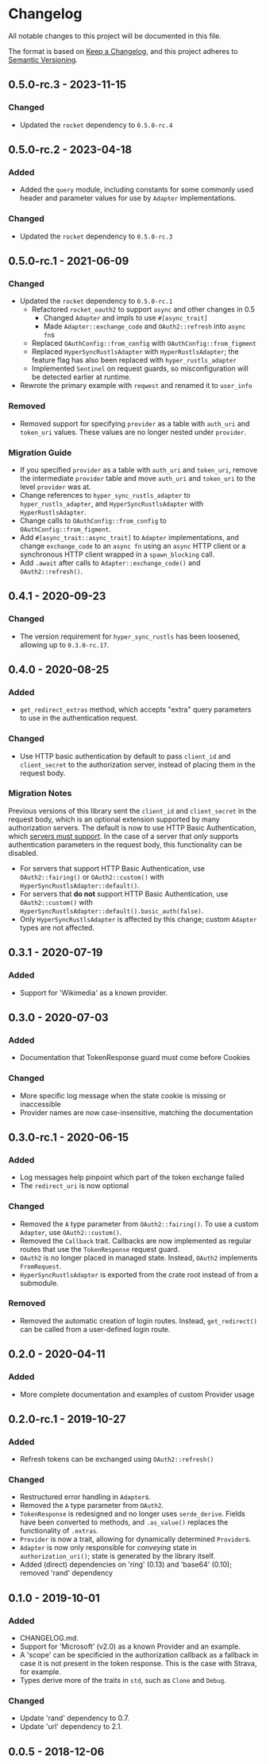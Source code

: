 # Changelog
All notable changes to this project will be documented in this file.

The format is based on [Keep a Changelog](https://keepachangelog.com/en/1.0.0/),
and this project adheres to [Semantic Versioning](https://semver.org/spec/v2.0.0.html).

## 0.5.0-rc.3 - 2023-11-15
### Changed
- Updated the `rocket` dependency to `0.5.0-rc.4`

## 0.5.0-rc.2 - 2023-04-18
### Added
- Added the `query` module, including constants for some commonly used
  header and parameter values for use by `Adapter` implementations.
### Changed
- Updated the `rocket` dependency to `0.5.0-rc.3`

## 0.5.0-rc.1 - 2021-06-09
### Changed
- Updated the `rocket` dependency to `0.5.0-rc.1`
  - Refactored `rocket_oauth2` to support `async` and other changes in 0.5
    - Changed `Adapter` and impls to use `#[async_trait]`
    - Made `Adapter::exchange_code` and `OAuth2::refresh` into `async fn`s
  - Replaced `OAuthConfig::from_config` with `OAuthConfig::from_figment`
  - Replaced `HyperSyncRustlsAdapter` with `HyperRustlsAdapter`; the feature
    flag has also been replaced with `hyper_rustls_adapter`
  - Implemented `Sentinel` on request guards, so misconfiguration will be
    detected earlier at runtime.
- Rewrote the primary example with `reqwest` and renamed it to `user_info`

### Removed
- Removed support for specifying `provider` as a table with `auth_uri`
  and `token_uri` values. These values are no longer nested under `provider`.

### Migration Guide
* If you specified `provider` as a table with `auth_uri` and `token_uri`,
  remove the intermediate `provider` table and move `auth_uri` and `token_uri`
  to the level `provider` was at.
* Change references to `hyper_sync_rustls_adapter` to `hyper_rustls_adapter`,
  and `HyperSyncRustlsAdapter` with `HyperRustlsAdapter`.
* Change calls to `OAuthConfig::from_config` to `OAuthConfig::from_figment`.
* Add `#[async_trait::async_trait]` to `Adapter` implementations, and change
  `exchange_code` to an `async fn` using an `async` HTTP client or a
  synchronous HTTP client wrapped in a `spawn_blocking` call.
* Add `.await` after calls to `Adapter::exchange_code()` and
  `OAuth2::refresh()`.

## 0.4.1 - 2020-09-23
### Changed
- The version requirement for `hyper_sync_rustls` has been loosened, allowing
  up to `0.3.0-rc.17`.

## 0.4.0 - 2020-08-25
### Added
- `get_redirect_extras` method, which accepts "extra" query parameters to use in
  the authentication request.
### Changed
- Use HTTP basic authentication by default to pass `client_id` and
  `client_secret` to the authorization server, instead of placing them in the
  request body.

### Migration Notes

Previous versions of this library sent the `client_id` and `client_secret` in
the request body, which is an optional extension supported by many authorization
servers. The default is now to use HTTP Basic Authentication, which [servers
must support]. In the case of a server that *only* supports authentication
parameters in the request body, this functionality can be disabled.

* For servers that support HTTP Basic Authentication, use `OAuth2::fairing()` or
  `OAuth2::custom()` with `HyperSyncRustlsAdapter::default()`.
* For servers that **do not** support HTTP Basic Authentication, use
  `OAuth2::custom()` with `HyperSyncRustlsAdapter::default().basic_auth(false)`.
* Only `HyperSyncRustlsAdapter` is affected by this change; custom `Adapter`
  types are not affected.

[servers must support]: https://tools.ietf.org/html/rfc6749#section-2.3.1

## 0.3.1 - 2020-07-19
### Added
- Support for 'Wikimedia' as a known provider.

## 0.3.0 - 2020-07-03
### Added
- Documentation that TokenResponse guard must come before Cookies
### Changed
- More specific log message when the state cookie is missing or
  inaccessible
- Provider names are now case-insensitive, matching the documentation

## 0.3.0-rc.1 - 2020-06-15
### Added
- Log messages help pinpoint which part of the token exchange failed
- The `redirect_uri` is now optional
### Changed
- Removed the `A` type parameter from `OAuth2::fairing()`.
  To use a custom `Adapter`, use `OAuth2::custom()`.
- Removed the `Callback` trait. Callbacks are now implemented
  as regular routes that use the `TokenResponse` request guard.
- `OAuth2` is no longer placed in managed state. Instead, `OAuth2`
  implements `FromRequest`.
- `HyperSyncRustlsAdapter` is exported from the crate root instead
  of from a submodule.
### Removed
- Removed the automatic creation of login routes. Instead,
  `get_redirect()` can be called from a user-defined login route.

## 0.2.0 - 2020-04-11
### Added
- More complete documentation and examples of custom Provider usage

## 0.2.0-rc.1 - 2019-10-27
### Added
- Refresh tokens can be exchanged using `OAuth2::refresh()`

### Changed
- Restructured error handling in `Adapter`s.
- Removed the `A` type parameter from `OAuth2`.
- `TokenResponse` is redesigned and no longer uses `serde_derive`.
  Fields have been converted to methods, and `.as_value()` replaces
  the functionality of `.extras`.
- `Provider` is now a trait, allowing for dynamically determined `Provider`s.
- `Adapter` is now only responsible for *conveying* state in
  `authorization_uri()`; state is generated by the library itself.
- Added (direct) dependencies on 'ring' (0.13) and 'base64' (0.10); removed
  'rand' dependency

## 0.1.0 - 2019-10-01
### Added
- CHANGELOG.md.
- Support for 'Microsoft' (v2.0) as a known Provider and an example.
- A 'scope' can be specificied in the authorization callback as a
  fallback in case it is not present in the token response. This is
  the case with Strava, for example.
- Types derive more of the traits in `std`, such as `Clone` and `Debug`.

### Changed
- Update 'rand' dependency to 0.7.
- Update 'url' dependency to 2.1.

## 0.0.5 - 2018-12-06
